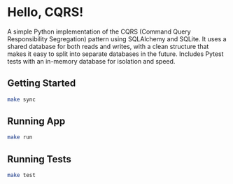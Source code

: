 # Hello, CQRS!

A simple Python implementation of the CQRS (Command Query Responsibility
Segregation) pattern using SQLAlchemy and SQLite. It uses a shared database for
both reads and writes, with a clean structure that makes it easy to split into
separate databases in the future. Includes Pytest tests with an in-memory
database for isolation and speed.

## Getting Started

```bash
make sync 
```

## Running App

```bash
make run
```

## Running Tests

```bash
make test
```
